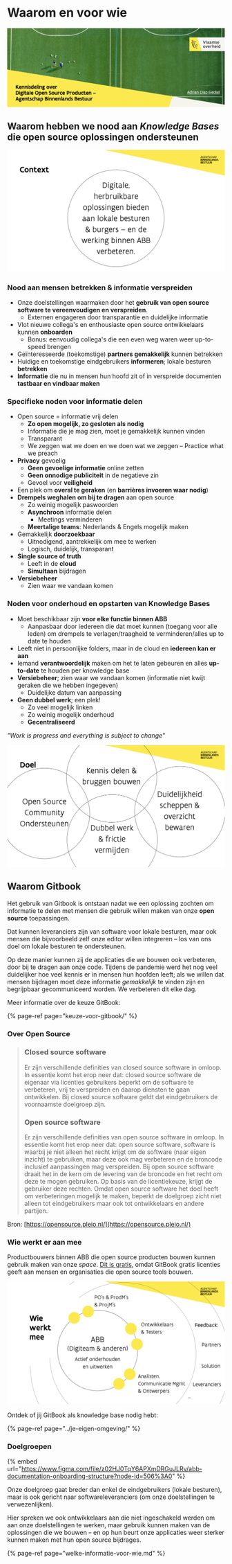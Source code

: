# Waarom en voor wie

![Kennisdeling over digitale open source producten voor ABB.](../../.gitbook/assets/screenshot-2021-06-17-at-16.39.15.png)

## Waarom hebben we nood aan _Knowledge Bases_ die open source oplossingen ondersteunen

![Herbruikbare oplossingen voor lokale besturen &amp; burgers en voor de werking van ABB.](../../.gitbook/assets/screenshot-2021-06-17-at-17.07.54.png)

### **Nood aan mensen betrekken & informatie verspreiden**

* Onze doelstellingen waarmaken door het **gebruik van open source software te vereenvoudigen en verspreiden**.
  * Externen engageren door transparantie en duidelijke informatie
* Vlot nieuwe collega's en enthousiaste open source ontwikkelaars kunnen **onboarden**
  * Bonus: eenvoudig collega's die een even weg waren weer up-to-speed brengen
* Geïnteresseerde \(toekomstige\) **partners gemakkelijk** kunnen betrekken
* Huidige en toekomstige eindgebruikers **informeren**; lokale besturen **betrekken**
* **Informatie** die nu in mensen hun hoofd zit of in verspreide documenten **tastbaar en vindbaar maken**

### Specifieke noden voor informatie delen

* Open source = informatie vrij delen
  * **Zo open mogelijk, zo gesloten als nodig**
  * Informatie die je mag zien, moet je gemakkelijk kunnen vinden
  * Transparant
  * We zeggen wat we doen en we doen wat we zeggen – Practice what we preach
* **Privacy** gevoelig
  * **Geen gevoelige informatie** online zetten
  * **Geen onnodige publiciteit** in de negatieve zin
  * Gevoel voor **veiligheid**
* Een plek om **overal te geraken** \(en **barrières invoeren waar nodig**\)
* **Drempels weghalen om bij te dragen** aan open source
  * Zo weinig mogelijk paswoorden
  * **Asynchroon** informatie delen
    * Meetings verminderen
  * **Meertalige teams**: Nederlands & Engels mogelijk maken
* Gemakkelijk **doorzoekbaar**
  * Uitnodigend, aantrekkelijk om mee te werken
  * Logisch, duidelijk, transparant
* **Single source of truth**
  * Leeft in de **cloud**
  * **Simultaan** bijdragen
* **Versiebeheer**
  * Zien waar we vandaan komen

### Noden voor onderhoud en opstarten van Knowledge Bases

* Moet beschikbaar zijn **voor elke functie binnen ABB**
  * Aanpasbaar door iedereen die dat moet kunnen \(toegang voor alle leden\) om drempels te verlagen/traagheid te verminderen/alles up to date te houden
* Leeft niet in persoonlijke folders, maar in de cloud en **iedereen kan er aan**
* Iemand **verantwoordelijk** maken om het te laten gebeuren en alles **up-to-date** te houden  per knowledge base
* **Versiebeheer**; zien waar we vandaan komen \(informatie niet kwijt geraken die we hebben ingegeven\)
  * Duidelijke datum van aanpassing
* **Geen dubbel werk**; een plek!
  * Zo veel mogelijk linken
  * Zo weinig mogelijk onderhoud
  * **Gecentraliseerd**

_"Work is progress and everything is subject to change"_

![Ons doel: samenwerken](../../.gitbook/assets/screenshot-2021-06-17-at-17.09.21.png)

## Waarom Gitbook

Het gebruik van Gitbook is ontstaan nadat we een oplossing zochten om informatie te delen met mensen die gebruik willen maken van onze **open source** toepassingen.  
  
Dat kunnen leveranciers zijn van software voor lokale besturen, maar ook mensen die bijvoorbeeld zelf onze editor willen integreren – los van ons doel om lokale besturen te ondersteunen.  
  
Op deze manier kunnen zij de applicaties die we bouwen ook verbeteren, door bij te dragen aan onze code. Tijdens de pandemie werd het nog veel duidelijker hoe veel kennis er in mensen hun hoofden leeft; als we willen dat mensen bijdragen moet deze informatie _gemakkelijk_ te vinden zijn en begrijpbaar gecommuniceerd worden. We verbeteren dit elke dag.

Meer informatie over de keuze GitBook:

{% page-ref page="keuze-voor-gitbook/" %}

### **Over Open Source**

> ### **Closed source software**
>
> Er zijn verschillende definities van closed source software in omloop. In essentie komt het erop neer dat: closed source software de eigenaar via licenties gebruikers beperkt om de software te verbeteren, vrij te verspreiden en daarop diensten te gaan ontwikkelen. Bij closed source software geldt dat eindgebruikers de voornaamste doelgroep zijn.
>
> ### **Open source software**
>
> Er zijn verschillende definities van open source software in omloop. In essentie komt het erop neer dat: open source software, software is waarbij je niet alleen het recht krijgt om de software \(naar eigen inzicht\) te gebruiken, maar deze ook mag verbeteren en de broncode inclusief aanpassingen mag verspreiden. Bij open source software draait het in de kern om de levering van de broncode en het recht om deze te mogen gebruiken. Op basis van de licentiekeuze, krijgt de gebruiker deze rechten. Omdat open source software het doel heeft om verbeteringen mogelijk te maken, beperkt de doelgroep zicht niet alleen tot eindgebruikers maar ook tot ontwikkelaars en andere partijen.

Bron: [https://opensource.pleio.nl/](https://opensource.pleio.nl/)

### Wie werkt er aan mee

Productbouwers binnen ABB die open source producten bouwen kunnen gebruik maken van onze _space_. [Dit is gratis](../../#is-gitbook-gratis), omdat GitBook gratis licenties geeft aan mensen en organisaties die open source tools bouwen.

![De product teams werken uit, anderen dragen bij door feedback.](../../.gitbook/assets/screenshot-2021-06-18-at-10.36.54.png)

Ontdek of jij GitBook als knowledge base nodig hebt:

{% page-ref page="../je-eigen-omgeving/" %}

### Doelgroepen

{% embed url="https://www.figma.com/file/z02HJ0TqY6APXmDRGuJLRv/abb-documentation-onboarding-structure?node-id=506%3A0" %}

Onze doelgroep gaat breder dan enkel de eindgebruikers \(lokale besturen\), maar is ook gericht naar softwareleveranciers \(om onze doelstellingen te verwezenlijken\).

Hier spreken we ook ontwikkelaars aan die niet ingeschakeld werden om aan onze doelstellingen te werken, maar gebruik kunnen maken van de oplossingen die we bouwen – en op hun beurt onze applicaties weer sterker kunnen maken met hun open source bijdrages.

{% page-ref page="welke-informatie-voor-wie.md" %}

